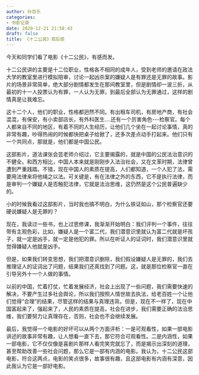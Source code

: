 ```yaml
---
author: 孙百乐
categories:
- 书影记录
date: 2020-12-21 21:58:43
draft: false
title: 《十二公民》观后感
---
```


今天和同学们看了电影《十二公民》，有感而发。

十二公民讲的主要是十二位职业，性格各不相同的成年人，受到老师的邀请在政法大学的教室里进行模拟陪审，讨论一起凶杀案的嫌疑人是有罪还是无罪的故事。影片的场景非常简单，绝大部分剧情都发生在那间教室里，但是剧情却一波三折，从最初的十一人投票认为有罪，一人认为无罪，到最后全部认为无罪通过，这样的剧情真是让我难忘。

这十二个人，他们的职业，性格都迥然不同。有出租车司机，有房地产商，有社会混混，有保安，有小卖部店长，有外科医生....还有一个厉害角色---检察官。每个人都来自不同的地区，有着不同的人生经历，让他们几个坐在一起讨论事情，真的非常有趣，吵得热闹的时候都快把桌子给掀了，还多次差点动手打起来。他们只有一个共同点，那就是，他们都是中国公民。

这部影片，道法课张会芸老师介绍过，它主要揭露的，就是中国的公民法治意识的不健全。和西方相比，中国人本来就是刚刚步入法治社会，又在文革时期，法律曾遭到严重践踏。不错，现在中国人的素质在提高，人们都知道，一个人犯了法，需要用法律来将他绳之以法。可关键是，有在法律之外的东西，它不是执行法律，而是审判一个嫌疑人是否触犯法律，它就是法治思维，这仍然是这个公民普遍缺少的。

小的时候我看过这部影片，当时我也搞不明白，为什么铁证如山，那个检察官还要硬说嫌疑人是无罪的？

现在，我读过一些书，也上过思修课，我渐渐开始明白：我们评判一个事件，往往带有主观色彩，比如，嫌疑人是一个富二代，我们潜意识里就认为富二代就是坏孩子，就一定是凶手，就一定是他犯的罪。所以在听证人的证词时，我们潜意识里就觉得嫌疑人他就是凶手。

但是，如果我们转变思想，我们把潜意识删除，我们假设嫌疑人是无罪的，我们去推理证人的证词出了问题，结果我们还真找到了问题。这，就是那位检察官一直在引导另外十一个人做的事情。

以前的中国，忙着打仗，忙着发展经济，社会上出现了一些问题，我们需要快速的解决，不要产生过多社会舆论，所以我们按照人情世故去执法，给老百姓一个让他们觉得“合理”的结果，尽管这样的结果与真理违背。但是，现在不一样了，现在中国富起来了，强起来了，人民的素质在提高，社会在进步，我们需要正确的法治思维，我们要努力让真理存在，否则，社会也不会继续发展。

最后，我觉得一个电影的好坏可以从两个方面评析：一是可观看性，如果一部电影讲述的故事非常有趣，让人想看一直下去，那它符合可观看性。二是内涵性，如果一部电影，它不仅仅像是喜剧片那样人看完笑完就忘了，而是揭示出深刻的道理，甚至帮助改善一些社会问题，那么它是一部有内涵的电影。我认为，十二公民这部电影，符合这两点，电影的笑点很多，故事很有趣，且这部电影有内涵有深意，因此我认为它是一部好电影。